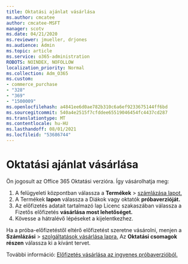 ```yaml
---
title: Oktatási ajánlat vásárlása
ms.author: cmcatee
author: cmcatee-MSFT
manager: scotv
ms.date: 04/21/2020
ms.reviewer: jmueller, drjones
ms.audience: Admin
ms.topic: article
ms.service: o365-administration
ROBOTS: NOINDEX, NOFOLLOW
localization_priority: Normal
ms.collection: Adm_O365
ms.custom:
- commerce_purchase
- "328"
- "369"
- "1500009"
ms.openlocfilehash: a4841ee6d0ae782b310c6a6ef9233675144ff6bd
ms.sourcegitcommit: 540a4e2515f7cfddee65519046454fc4437cd287
ms.translationtype: MT
ms.contentlocale: hu-HU
ms.lasthandoff: 08/01/2021
ms.locfileid: "53686744"
---
```

# <a name="how-to-purchase-an-education-offer"></a>Oktatási ajánlat vásárlása

Ön jogosult az Office 365 Oktatási verzióra. Így vásárolhatja meg:
  
1. A felügyeleti központban válassza a **Termékek** \> [számlázása lapot.](https://go.microsoft.com/fwlink/p/?linkid=842054)
2. A Termékek **lapon** válassza a Diákok vagy oktatók **próbaverzióját.**
3. Az előfizetés adatait tartalmazó  lap Licenc szakaszában válassza a Fizetős előfizetés **vásárlása most lehetőséget.**
4. Kövesse a hátralévő lépéseket a kijelentkezhez.

Ha a próba-előfizetéstől eltérő előfizetést szeretne vásárolni, menjen a **Számlázási** \> [szolgáltatások vásárlása lapra.](https://go.microsoft.com/fwlink/p/?linkid=868433) Az **Oktatási csomagok részen** válassza ki a kívánt tervet.

További információ: [Előfizetés vásárlása az ingyenes próbaverzióból.](/microsoft-365/commerce/try-or-buy-microsoft-365#buy-a-subscription-from-your-free-trial)